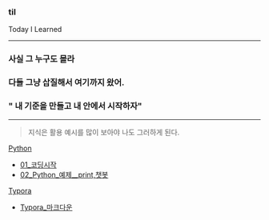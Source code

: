 ### til
Today I Learned

---
### 사실 그 누구도 몰라
### 다들 그냥 삽질해서 여기까지 왔어.
### " 내 기준을 만들고 내 안에서 시작하자"
---
> 지식은 활용 예시를 많이 보아야 나도 그러하게 된다.





[Python](Python)
 - [01_코딩시작](Python/01_코딩시작.md)
 - [02_Python_예제__print,챗봇](Python/02_Python_예제__print_챗봇.md)


[Typora](Typora)
 - [Typora_마크다운](Typora/Typora_마크다운.md)
